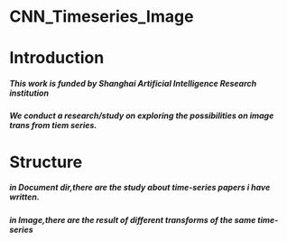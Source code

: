 # CNN_Timeseries_Image
# Introduction
##### This work is funded by Shanghai Artificial Intelligence Research institution
##### We conduct a research/study on exploring the possibilities on image trans from tiem series.

# Structure
##### in Document dir,there are the study about time-series papers i have written. 
##### in Image,there are the result of different transforms of the same time-series
